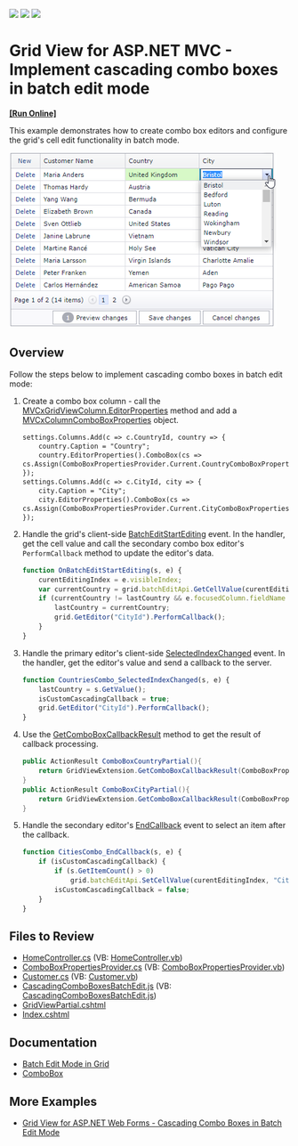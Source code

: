 <!-- default badges list -->
![](https://img.shields.io/endpoint?url=https://codecentral.devexpress.com/api/v1/VersionRange/128549455/16.1.5%2B)
[![](https://img.shields.io/badge/Open_in_DevExpress_Support_Center-FF7200?style=flat-square&logo=DevExpress&logoColor=white)](https://supportcenter.devexpress.com/ticket/details/T155879)
[![](https://img.shields.io/badge/📖_How_to_use_DevExpress_Examples-e9f6fc?style=flat-square)](https://docs.devexpress.com/GeneralInformation/403183)
<!-- default badges end -->
# Grid View for ASP.NET MVC - Implement cascading combo boxes in batch edit mode
<!-- run online -->
**[[Run Online]](https://codecentral.devexpress.com/128549455/)**
<!-- run online end -->

This example demonstrates how to create combo box editors and configure the grid's cell edit functionality in batch mode.

![Cascading Editors](cascadingEditors.png)

## Overview

Follow the steps below to implement cascading combo boxes in batch edit mode:

1. Create a combo box column - call the [MVCxGridViewColumn.EditorProperties](https://docs.devexpress.com/AspNetMvc/DevExpress.Web.Mvc.MVCxGridViewColumn.EditorProperties) method and add a [MVCxColumnComboBoxProperties](https://docs.devexpress.com/AspNetMvc/DevExpress.Web.Mvc.MVCxColumnComboBoxProperties) object.

    ```cshtml
    settings.Columns.Add(c => c.CountryId, country => {
        country.Caption = "Country";
        country.EditorProperties().ComboBox(cs => cs.Assign(ComboBoxPropertiesProvider.Current.CountryComboBoxProperties));
    });
    settings.Columns.Add(c => c.CityId, city => {
        city.Caption = "City";
        city.EditorProperties().ComboBox(cs => cs.Assign(ComboBoxPropertiesProvider.Current.CityComboBoxProperties));
    });
    ```

2. Handle the grid's client-side [BatchEditStartEditing](https://docs.devexpress.com/AspNet/js-ASPxClientGridView.BatchEditStartEditing) event. In the handler, get the cell value and call the secondary combo box editor's `PerformCallback` method to update the editor's data.

    ```js
    function OnBatchEditStartEditing(s, e) {
        curentEditingIndex = e.visibleIndex;
        var currentCountry = grid.batchEditApi.GetCellValue(curentEditingIndex, "CountryId");
        if (currentCountry != lastCountry && e.focusedColumn.fieldName == "CityId" && currentCountry != null) {
            lastCountry = currentCountry;
            grid.GetEditor("CityId").PerformCallback();        
        }
    }
    ```

3. Handle the primary editor's client-side [SelectedIndexChanged](https://docs.devexpress.com/AspNet/js-ASPxClientComboBox.SelectedIndexChanged) event. In the handler, get the editor's value and send a callback to the server.

    ```js
    function CountriesCombo_SelectedIndexChanged(s, e) {
        lastCountry = s.GetValue();
        isCustomCascadingCallback = true;
        grid.GetEditor("CityId").PerformCallback();
    }
    ```

4. Use the [GetComboBoxCallbackResult](https://docs.devexpress.com/AspNetMvc/DevExpress.Web.Mvc.GridExtensionBase.GetComboBoxCallbackResult.overloads) method to get the result of callback processing.

    ```csharp
    public ActionResult ComboBoxCountryPartial(){
        return GridViewExtension.GetComboBoxCallbackResult(ComboBoxPropertiesProvider.Current.CountryComboBoxProperties);
    }
    public ActionResult ComboBoxCityPartial(){
        return GridViewExtension.GetComboBoxCallbackResult(ComboBoxPropertiesProvider.Current.CityComboBoxProperties);
    }
    ```

4. Handle the secondary editor's [EndCallback](https://docs.devexpress.com/AspNet/js-ASPxClientComboBox.EndCallback) event to select an item after the callback.

    ```js
    function CitiesCombo_EndCallback(s, e) {
        if (isCustomCascadingCallback) {
            if (s.GetItemCount() > 0)
                grid.batchEditApi.SetCellValue(curentEditingIndex, "CityId", s.GetItem(0).value);
            isCustomCascadingCallback = false;
        }
    }
    ```


## Files to Review

* [HomeController.cs](./CS/Controllers/HomeController.cs) (VB: [HomeController.vb](./VB/Controllers/HomeController.vb))
* [ComboBoxPropertiesProvider.cs](./CS/Models/ComboBoxPropertiesProvider.cs) (VB: [ComboBoxPropertiesProvider.vb](./VB/Models/ComboBoxPropertiesProvider.vb))
* [Customer.cs](./CS/Models/Customer.cs) (VB: [Customer.vb](./VB/Models/Customer.vb))
* [CascadingComboBoxesBatchEdit.js](./CS/Scripts/CascadingComboBoxesBatchEdit.js) (VB: [CascadingComboBoxesBatchEdit.js](./VB/Scripts/CascadingComboBoxesBatchEdit.js))
* [GridViewPartial.cshtml](./CS/Views/Home/GridViewPartial.cshtml)
* [Index.cshtml](./CS/Views/Home/Index.cshtml)

## Documentation

* [Batch Edit Mode in Grid](https://docs.devexpress.com/AspNetMvc/16147/components/grid-view/data-editing-and-validation/batch-edit)
* [ComboBox](https://docs.devexpress.com/AspNetMvc/8984/components/data-editors-extensions/combobox)

## More Examples

* [Grid View for ASP.NET Web Forms - Cascading Combo Boxes in Batch Edit Mode](https://github.com/DevExpress-Examples/asp-net-web-forms-grid-cascading-comboboxes-in-batch-edit-mode)
